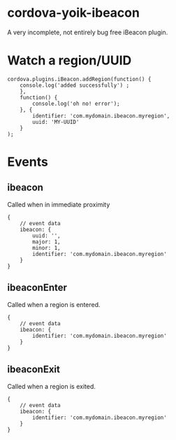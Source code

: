 cordova-yoik-ibeacon
===============

A very incomplete, not entirely bug free iBeacon plugin.

# Watch a region/UUID
    cordova.plugins.iBeacon.addRegion(function() {
        console.log('added successfully') ;
        }, 
        function() { 
            console.log('oh no! error');
        }, { 
            identifier: 'com.mydomain.ibeacon.myregion', 
            uuid: 'MY-UUID'
        }
    );

# Events

## ibeacon
Called when in immediate proximity

    {
        // event data
        ibeacon: {
            uuid: '',
            major: 1,
            minor: 1,
            identifier: 'com.mydomain.ibeacon.myregion'
        }
    }

## ibeaconEnter
Called when a region is entered. 

    {
        // event data
        ibeacon: {
            identifier: 'com.mydomain.ibeacon.myregion'
        }
    }

## ibeaconExit
Called when a region is exited.

    {
        // event data
        ibeacon: {
            identifier: 'com.mydomain.ibeacon.myregion'
        }
    }
